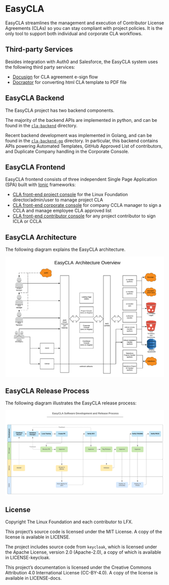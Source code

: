# EasyCLA

EasyCLA streamlines the management and execution of Contributor License Agreements \(CLAs\) so you can stay compliant with project policies. It is the only tool to support both individual and corporate CLA workflows.

## Third-party Services <a id="third-party-services"></a>

Besides integration with Auth0 and Salesforce, the EasyCLA system uses the following third party services:

* ​[Docusign](https://www.docusign.com/) for CLA agreement e-sign flow
* ​[Docraptor](https://docraptor.com/) for converting html CLA template to PDF file

## EasyCLA Backend <a id="cla-backend"></a>

The EasyCLA project has two backend components.

The majority of the backend APIs are implemented in python, and can be found in the [`cla-backend`](https://github.com/communitybridge/easycla/tree/master/cla-backend) directory.

Recent backend development was implemented in Golang, and can be found in the [`cla-backend-go`](https://github.com/communitybridge/easycla/tree/master/cla-backend-go) directory. In particular, this backend contains APIs powering Automated Templates, GitHub Approved List of contributors, and Duplicate Company handling in the Corporate Console.

## EasyCLA Frontend <a id="cla-frontend"></a>

EasyCLA frontend consists of three independent Single Page Application \(SPA\) built with [Ionic](https://ionicframework.com/) frameworks:

* [CLA front-end project console](https://github.com/communitybridge/easycla/tree/master/cla-frontend-project-console) for the Linux Foundation director/admin/user to manage project CLA
* [CLA front-end corporate console](https://github.com/communitybridge/easycla/tree/master/cla-frontend-corporate-console) for company CCLA manager to sign a CCLA and manage employee CLA approved list
* [CLA front-end contributor console](https://github.com/communitybridge/easycla/tree/master/cla-frontend-contributor-console) for any project contributor to sign ICLA or CCLA

## EasyCLA Architecture <a id="easycla-architechture"></a>

The following diagram explains the EasyCLA architecture.

![EasyCLA Architecture](../.gitbook/assets/easycla-architecture-overview.png)

## EasyCLA Release Process <a id="easycla-release-process"></a>

The following diagram illustrates the EasyCLA release process:

![EasyCLA Release Process](../.gitbook/assets/easycla-software-development-and-release_process.png)

## License <a id="license"></a>

Copyright The Linux Foundation and each contributor to LFX.

This project’s source code is licensed under the MIT License. A copy of the license is available in LICENSE.

The project includes source code from `keycloak`, which is licensed under the Apache License, version 2.0 \(Apache-2.0\), a copy of which is available in LICENSE-keycloak.

This project’s documentation is licensed under the Creative Commons Attribution 4.0 International License \(CC-BY-4.0\). A copy of the license is available in LICENSE-docs.

